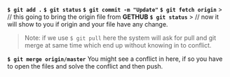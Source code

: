 
**`$ git add .`**
**`$ git status`**
**`$ git commit -m "Update"`**
**`$ git fetch origin`**  > // this going to bring the origin file from **GETHUB**
**`$ git status`**     > // now it will show to you if origin and your file have any change.

> Note: if we use `$ git pull` here the system will ask for pull and git merge at same time which end up without knowing in to conflict.


**`$ git merge origin/master`**
You might see a conflict in here,
if so you have to open the files and solve the conflict and then push.
